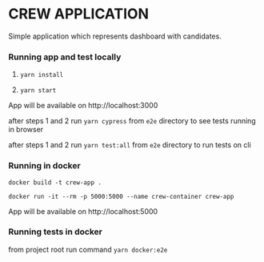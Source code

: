 # CREW APPLICATION

Simple application which represents dashboard with candidates.

### Running app and test locally

1. `yarn install`

2. `yarn start`

App will be available on http://localhost:3000

after steps 1 and 2
run `yarn cypress` from `e2e` directory to see tests running in browser

after steps 1 and 2
run `yarn test:all` from `e2e` directory to run tests on cli

### Running in docker

`docker build -t crew-app .`

`docker run -it --rm -p 5000:5000 --name crew-container crew-app`

App will be available on http://localhost:5000

### Running tests in docker

from project root run command `yarn docker:e2e`
